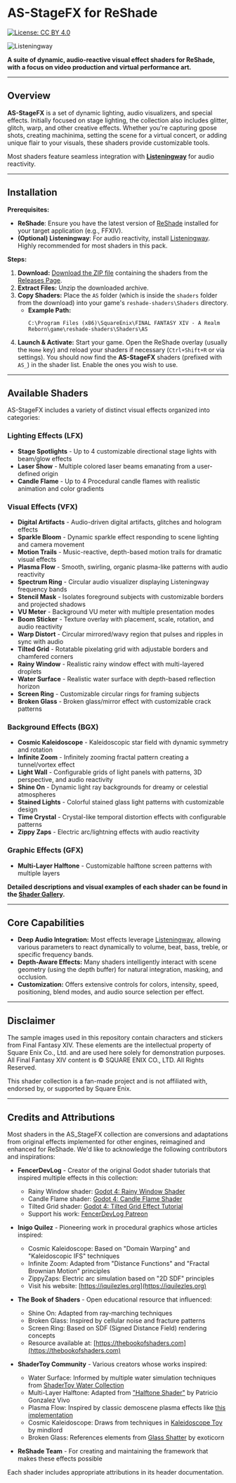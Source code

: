 # AS-StageFX for ReShade

[![License: CC BY 4.0](https://img.shields.io/badge/License-CC%20BY%204.0-lightgrey.svg)](https://creativecommons.org/licenses/by/4.0/)

![Listeningway](https://github.com/user-attachments/assets/e8b32c91-071d-490c-8c07-903738a8d3a0)

**A suite of dynamic, audio-reactive visual effect shaders for ReShade, with a focus on video production and virtual performance art.**

---

## Overview

**AS-StageFX** is a set of dynamic lighting, audio visualizers, and special effects. Initially focused on stage lighting, the collection also includes glitter, glitch, warp, and other creative effects. Whether you're capturing gpose shots, creating machinima, setting the scene for a virtual concert, or adding unique flair to your visuals, these shaders provide customizable tools.

Most shaders feature seamless integration with **[Listeningway](https://github.com/gposingway/Listeningway)** for audio reactivity.

---

## Installation

**Prerequisites:**
* **ReShade**: Ensure you have the latest version of [ReShade](https://reshade.me/) installed for your target application (e.g., FFXIV).
* **(Optional) Listeningway**: For audio reactivity, install [Listeningway](https://github.com/gposingway/Listeningway). Highly recommended for most shaders in this pack.

**Steps:**
1. **Download:** [Download the ZIP file](https://github.com/LeonAquitaine/as-stagefx/releases/latest) containing the shaders from the [Releases Page](https://github.com/LeonAquitaine/as-stagefx/releases).
2. **Extract Files:** Unzip the downloaded archive.
3. **Copy Shaders:** Place the `AS` folder (which is inside the `shaders` folder from the download) into your game's `reshade-shaders\Shaders` directory.
   * **Example Path:** 
     ```
     C:\Program Files (x86)\SquareEnix\FINAL FANTASY XIV - A Realm Reborn\game\reshade-shaders\Shaders\AS
     ```
4. **Launch & Activate:** Start your game. Open the ReShade overlay (usually the `Home` key) and reload your shaders if necessary (`Ctrl+Shift+R` or via settings). You should now find the **AS-StageFX** shaders (prefixed with `AS_`) in the shader list. Enable the ones you wish to use.

---

## Available Shaders

AS-StageFX includes a variety of distinct visual effects organized into categories:

### Lighting Effects (LFX)
- **Stage Spotlights** - Up to 4 customizable directional stage lights with beam/glow effects
- **Laser Show** - Multiple colored laser beams emanating from a user-defined origin
- **Candle Flame** - Up to 4 Procedural candle flames with realistic animation and color gradients

### Visual Effects (VFX)
- **Digital Artifacts** - Audio-driven digital artifacts, glitches and hologram effects
- **Sparkle Bloom** - Dynamic sparkle effect responding to scene lighting and camera movement
- **Motion Trails** - Music-reactive, depth-based motion trails for dramatic visual effects
- **Plasma Flow** - Smooth, swirling, organic plasma-like patterns with audio reactivity
- **Spectrum Ring** - Circular audio visualizer displaying Listeningway frequency bands
- **Stencil Mask** - Isolates foreground subjects with customizable borders and projected shadows
- **VU Meter** - Background VU meter with multiple presentation modes
- **Boom Sticker** - Texture overlay with placement, scale, rotation, and audio reactivity
- **Warp Distort** - Circular mirrored/wavy region that pulses and ripples in sync with audio
- **Tilted Grid** - Rotatable pixelating grid with adjustable borders and chamfered corners
- **Rainy Window** - Realistic rainy window effect with multi-layered droplets
- **Water Surface** - Realistic water surface with depth-based reflection horizon
- **Screen Ring** - Customizable circular rings for framing subjects
- **Broken Glass** - Broken glass/mirror effect with customizable crack patterns

### Background Effects (BGX)
- **Cosmic Kaleidoscope** - Kaleidoscopic star field with dynamic symmetry and rotation
- **Infinite Zoom** - Infinitely zooming fractal pattern creating a tunnel/vortex effect
- **Light Wall** - Configurable grids of light panels with patterns, 3D perspective, and audio reactivity
- **Shine On** - Dynamic light ray backgrounds for dreamy or celestial atmospheres
- **Stained Lights** - Colorful stained glass light patterns with customizable design
- **Time Crystal** - Crystal-like temporal distortion effects with configurable patterns
- **Zippy Zaps** - Electric arc/lightning effects with audio reactivity

### Graphic Effects (GFX)
- **Multi-Layer Halftone** - Customizable halftone screen patterns with multiple layers

**Detailed descriptions and visual examples of each shader can be found in the [Shader Gallery](docs/GALLERY.md).**

---

## Core Capabilities

- **Deep Audio Integration:** Most effects leverage [Listeningway](https://github.com/gposingway/Listeningway), allowing various parameters to react dynamically to volume, beat, bass, treble, or specific frequency bands.
- **Depth-Aware Effects:** Many shaders intelligently interact with scene geometry (using the depth buffer) for natural integration, masking, and occlusion.
- **Customization:** Offers extensive controls for colors, intensity, speed, positioning, blend modes, and audio source selection per effect.

---

## Disclaimer

The sample images used in this repository contain characters and stickers from Final Fantasy XIV. These elements are the intellectual property of Square Enix Co., Ltd. and are used here solely for demonstration purposes. All Final Fantasy XIV content is © SQUARE ENIX CO., LTD. All Rights Reserved.

This shader collection is a fan-made project and is not affiliated with, endorsed by, or supported by Square Enix.

---

## Credits and Attributions

Most shaders in the AS_StageFX collection are conversions and adaptations from original effects implemented for other engines, reimagined and enhanced for ReShade. We'd like to acknowledge the following contributors and inspirations:

- **FencerDevLog** - Creator of the original Godot shader tutorials that inspired multiple effects in this collection:
  - Rainy Window shader: [Godot 4: Rainy Window Shader](https://www.youtube.com/watch?v=QAOt24qV98c)
  - Candle Flame shader: [Godot 4: Candle Flame Shader](https://www.youtube.com/watch?v=6ZZVwbzE8cw)
  - Tilted Grid shader: [Godot 4: Tilted Grid Effect Tutorial](https://www.youtube.com/watch?v=Tfj6RDqXEHM)
  - Support his work: [FencerDevLog Patreon](https://www.patreon.com/c/FencerDevLog/posts)

- **Inigo Quilez** - Pioneering work in procedural graphics whose articles inspired:
  - Cosmic Kaleidoscope: Based on "Domain Warping" and "Kaleidoscopic IFS" techniques
  - Infinite Zoom: Adapted from "Distance Functions" and "Fractal Brownian Motion" principles
  - ZippyZaps: Electric arc simulation based on "2D SDF" principles
  - Visit his website: [https://iquilezles.org](https://iquilezles.org) 

- **The Book of Shaders** - Open educational resource that influenced:
  - Shine On: Adapted from ray-marching techniques 
  - Broken Glass: Inspired by cellular noise and fracture patterns
  - Screen Ring: Based on SDF (Signed Distance Field) rendering concepts
  - Resource available at: [https://thebookofshaders.com](https://thebookofshaders.com)

- **ShaderToy Community** - Various creators whose works inspired:
  - Water Surface: Informed by multiple water simulation techniques from [ShaderToy Water Collection](https://www.shadertoy.com/results?query=water)
  - Multi-Layer Halftone: Adapted from ["Halftone Shader"](https://www.shadertoy.com/view/XdcGzn) by Patricio Gonzalez Vivo
  - Plasma Flow: Inspired by classic demoscene plasma effects like [this implementation](https://www.shadertoy.com/view/XsVSzW)
  - Cosmic Kaleidoscope: Draws from techniques in [Kaleidoscope Toy](https://www.shadertoy.com/view/XtK3Dt) by mindlord
  - Broken Glass: References elements from [Glass Shatter](https://www.shadertoy.com/view/ltffzl) by exoticorn

- **ReShade Team** - For creating and maintaining the framework that makes these effects possible

Each shader includes appropriate attributions in its header documentation.
